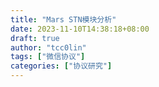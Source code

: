 ```yaml
---
title: "Mars STN模块分析"
date: 2023-11-10T14:38:18+08:00
draft: true
author: "tcc0lin"
tags: ["微信协议"]
categories: ["协议研究"]
---
```


